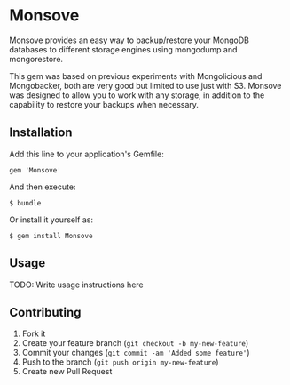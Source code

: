 # Monsove

Monsove provides an easy way to backup/restore your MongoDB databases to different storage engines using mongodump and mongorestore.

This gem was based on previous experiments with Mongolicious and Mongobacker,
both are very good but limited to use just with S3. Monsove was designed to
allow you to work with any storage, in addition to the capability to restore
your backups when necessary.

## Installation

Add this line to your application's Gemfile:

    gem 'Monsove'

And then execute:

    $ bundle

Or install it yourself as:

    $ gem install Monsove

## Usage

TODO: Write usage instructions here


## Contributing

1. Fork it
2. Create your feature branch (`git checkout -b my-new-feature`)
3. Commit your changes (`git commit -am 'Added some feature'`)
4. Push to the branch (`git push origin my-new-feature`)
5. Create new Pull Request
